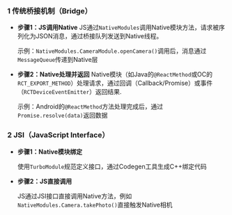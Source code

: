 ### 1 传统桥接机制（Bridge）

- **步骤1：JS调用Native**
  JS通过`NativeModules`调用Native模块方法，请求被序列化为JSON消息，通过桥接队列发送到Native线程。

  示例：`NativeModules.CameraModule.openCamera()`调用后，消息通过`MessageQueue`传递到Native层

- **步骤2：Native处理并返回**
  Native模块（如Java的`@ReactMethod`或OC的`RCT_EXPORT_METHOD`）处理请求，通过回调（Callback/Promise）或事件（`RCTDeviceEventEmitter`）返回结果.

  示例：Android的`@ReactMethod`方法处理完成后，通过`Promise.resolve(data)`返回数据

### 2 JSI（JavaScript Interface）

- **步骤1：Native模块绑定**

  使用`TurboModule`规范定义接口，通过Codegen工具生成C++绑定代码

- **步骤2：JS直接调用**

  JS通过JSI接口直接调用Native方法，例如`NativeModules.Camera.takePhoto()`直接触发Native相机


